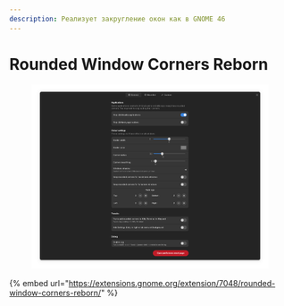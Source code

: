 ```yaml
---
description: Реализует закругление окон как в GNOME 46
---
```


# Rounded Window Corners Reborn

<figure><img src="../../.gitbook/assets/Снимок экрана от 2024-08-09 10-05-12.png" alt=""><figcaption></figcaption></figure>

{% embed url="https://extensions.gnome.org/extension/7048/rounded-window-corners-reborn/" %}
